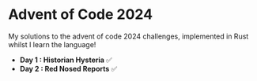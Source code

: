 # Advent of Code 2024 

My solutions to the advent of code 2024 challenges, implemented in Rust whilst I learn the language!

- **Day 1 : Historian Hysteria** ✅
- **Day 2 : Red Nosed Reports** ✅
